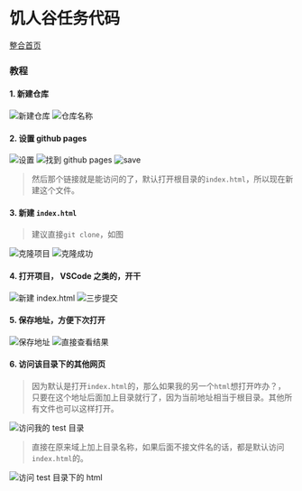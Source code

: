 # 饥人谷任务代码
[整合首页](https://a294465800.github.io/HungerValleyCode/index.html)
 
### 教程
#### 1. 新建仓库
![新建仓库](https://a294465800.github.io/HungerValleyCode/images/01.png)
![仓库名称](https://a294465800.github.io/HungerValleyCode/images/02.png)
#### 2. 设置 github pages
![设置](https://a294465800.github.io/HungerValleyCode/images/03.png)
![找到 github pages](https://a294465800.github.io/HungerValleyCode/images/04.png)
![save](https://a294465800.github.io/HungerValleyCode/images/05.png)

> 然后那个链接就是能访问的了，默认打开根目录的`index.html`，所以现在新建这个文件。
#### 3. 新建 `index.html`
> 建议直接`git clone`，如图

![克隆项目](https://a294465800.github.io/HungerValleyCode/images/06.png)
![克隆成功](https://a294465800.github.io/HungerValleyCode/images/07.png)
#### 4. 打开项目， VSCode 之类的，开干
![新建 index.html](https://a294465800.github.io/HungerValleyCode/images/08.png)
![三步提交](https://a294465800.github.io/HungerValleyCode/images/09.png)
#### 5. 保存地址，方便下次打开
![保存地址](https://a294465800.github.io/HungerValleyCode/images/10.png)
![直接查看结果](https://a294465800.github.io/HungerValleyCode/images/11.png)
#### 6. 访问该目录下的其他网页

> 因为默认是打开`index.html`的，那么如果我的另一个`html`想打开咋办？，只要在这个地址后面加上目录就行了，因为当前地址相当于根目录。其他所有文件也可以这样打开。

![访问我的 test 目录](https://a294465800.github.io/HungerValleyCode/images/12.png)

> 直接在原来域上加上目录名称，如果后面不接文件名的话，都是默认访问`index.html`的。

![访问 test 目录下的 html](https://a294465800.github.io/HungerValleyCode/images/13.png)
